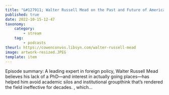 ```yaml
---
title: "&#127911; Walter Russell Mead on the Past and Future of American Foreign Policy"
published: true
date: 2022-10-15-12-47
taxonomy:
    category:
        - stream
    tag:
        - podcasts
theurl: https://cowenconvos.libsyn.com/walter-russell-mead
image: artwork-resized.JPEG
template: item
---
```


Episode summary: A leading expert in foreign policy, Walter Russell Mead believes his lack of a PhD&mdash;and interest in actually going places&mdash;has helped him avoid academic silos and institutional groupthink that&rsquo;s rendered the field ineffective for decades. , which&hellip;
